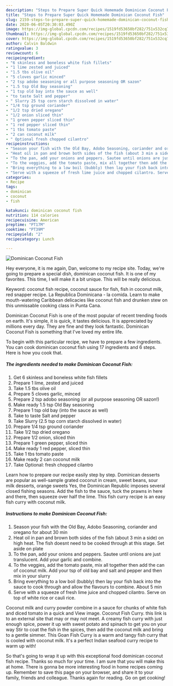 ```yaml
---
description: "Steps to Prepare Super Quick Homemade Dominican Coconut Fish"
title: "Steps to Prepare Super Quick Homemade Dominican Coconut Fish"
slug: 2159-steps-to-prepare-super-quick-homemade-dominican-coconut-fish
date: 2020-06-05T20:30:03.490Z
image: https://img-global.cpcdn.com/recipes/1519fd53650bf282/751x532cq70/dominican-coconut-fish-recipe-main-photo.jpg
thumbnail: https://img-global.cpcdn.com/recipes/1519fd53650bf282/751x532cq70/dominican-coconut-fish-recipe-main-photo.jpg
cover: https://img-global.cpcdn.com/recipes/1519fd53650bf282/751x532cq70/dominican-coconut-fish-recipe-main-photo.jpg
author: Calvin Baldwin
ratingvalue: 3
reviewcount: 6
recipeingredient:
- "6 skinless and boneless white fish fillets"
- "1 lime zested and juiced"
- "1.5 tbs olive oil"
- "5 cloves garlic minced"
- "2 tsp adobo seasoning or all purpose seasoning OR sazon"
- "1.5 tsp Old Bay seasoning"
- "1 tsp old bay into the sauce as well"
- "to taste Salt and pepper"
- " Slurry 25 tsp corn starch dissolved in water"
- "1/4 tsp ground coriander"
- "1/2 tsp dried oregano"
- "1/2 onion sliced thin"
- "1 green pepper sliced thin"
- "1 red pepper sliced thin"
- "1 tbs tomato paste"
- "2 can coconut milk"
- " Optional fresh chopped cilantro"
recipeinstructions:
- "Season your fish with the Old Bay, Adobo Seasoning, coriander and oregano for about 30 min"
- "Heat oil in pan and brown both sides of the fish (about 3 min a side) on high heat. The fish doesnt need to be cooked through at this stage. Set aside on plate"
- "To the pan, add your onions and peppers. Sautee until onions are just translucent. Add your garlic and combine."
- "To the veggies, add the tomato paste, mix all together then add the can of coconut milk. Add your tsp of old bay and salt and pepper and then mix in your slurry"
- "Bring everything to a low boil (bubbly) then lay your fish back into the sauce to cook through and allow the flavours to combine. About 5 min"
- "Serve with a squeeze of fresh lime juice and chopped cilantro. Serve on top of white rice or cauli rice."
categories:
- Recipe
tags:
- dominican
- coconut
- fish

katakunci: dominican coconut fish 
nutrition: 114 calories
recipecuisine: American
preptime: "PT17M"
cooktime: "PT39M"
recipeyield: "2"
recipecategory: Lunch

---
```



![Dominican Coconut Fish](https://img-global.cpcdn.com/recipes/1519fd53650bf282/751x532cq70/dominican-coconut-fish-recipe-main-photo.jpg)

Hey everyone, it is me again, Dan, welcome to my recipe site. Today, we're going to prepare a special dish, dominican coconut fish. It is one of my favorites. This time, I will make it a bit unique. This will be really delicious.

Keyword: coconut fish recipe, coconut sauce for fish, fish in coconut milk, red snapper recipe. La Republica Dominicana - la comida. Learn to make mouth-watering Caribbean delicacies like coconut fish and drunken stew on this unmissable cooking class in Punta Cana.

Dominican Coconut Fish is one of the most popular of recent trending foods on earth. It's simple, it is quick, it tastes delicious. It is appreciated by millions every day. They are fine and they look fantastic. Dominican Coconut Fish is something that I've loved my entire life.


To begin with this particular recipe, we have to prepare a few ingredients. You can cook dominican coconut fish using 17 ingredients and 6 steps. Here is how you cook that.

<!--inarticleads1-->

##### The ingredients needed to make Dominican Coconut Fish:

1. Get 6 skinless and boneless white fish fillets
1. Prepare 1 lime, zested and juiced
1. Take 1.5 tbs olive oil
1. Prepare 5 cloves garlic, minced
1. Prepare 2 tsp adobo seasoning (or all purpose seasoning OR sazon!)
1. Make ready 1.5 tsp Old Bay seasoning
1. Prepare 1 tsp old bay (into the sauce as well)
1. Take to taste Salt and pepper
1. Take  Slurry (2.5 tsp corn starch dissolved in water)
1. Prepare 1/4 tsp ground coriander
1. Take 1/2 tsp dried oregano
1. Prepare 1/2 onion, sliced thin
1. Prepare 1 green pepper, sliced thin
1. Make ready 1 red pepper, sliced thin
1. Take 1 tbs tomato paste
1. Make ready 2 can coconut milk
1. Take  Optional: fresh chopped cilantro


Learn how to prepare our recipe easily step by step. Dominican desserts are popular as well-sample grated coconut in cream, sweet beans, sour milk desserts, orange sweets Yes, the Dominican Republic imposes several closed fishing seasons. Add the fish to the sauce, tuck the prawns in here and there, then squeeze over half the lime. This fish curry recipe is an easy fish curry with coconut milk. 

<!--inarticleads2-->

##### Instructions to make Dominican Coconut Fish:

1. Season your fish with the Old Bay, Adobo Seasoning, coriander and oregano for about 30 min
1. Heat oil in pan and brown both sides of the fish (about 3 min a side) on high heat. The fish doesnt need to be cooked through at this stage. Set aside on plate
1. To the pan, add your onions and peppers. Sautee until onions are just translucent. Add your garlic and combine.
1. To the veggies, add the tomato paste, mix all together then add the can of coconut milk. Add your tsp of old bay and salt and pepper and then mix in your slurry
1. Bring everything to a low boil (bubbly) then lay your fish back into the sauce to cook through and allow the flavours to combine. About 5 min
1. Serve with a squeeze of fresh lime juice and chopped cilantro. Serve on top of white rice or cauli rice.


Coconut milk and curry powder combine in a sauce for chunks of white fish and diced tomato in a quick and View image. Coconut Fish Curry. this link is to an external site that may or may not meet. A creamy fish curry with just enough spice, power it up with sweet potato and spinach to get you on your way Stir to coat the fish in the spices, then add the coconut milk and bring to a gentle simmer. This Goan Fish Curry is a warm and tangy fish curry that is cooled with coconut milk. It&#39;s a perfect Indian seafood curry recipe to warm up with! 

So that's going to wrap it up with this exceptional food dominican coconut fish recipe. Thanks so much for your time. I am sure that you will make this at home. There is gonna be more interesting food in home recipes coming up. Remember to save this page on your browser, and share it to your family, friends and colleague. Thanks again for reading. Go on get cooking!
